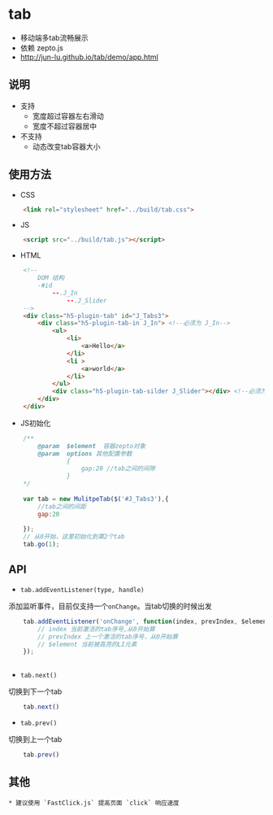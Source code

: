 # tab
* 移动端多tab流畅展示
* 依赖 zepto.js
* <http://jun-lu.github.io/tab/demo/app.html>

## 说明

*  支持
	* 宽度超过容器左右滑动
	* 宽度不超过容器居中
* 不支持
	* 动态改变tab容器大小
	
	
## 使用方法
* CSS



```` html
	<link rel="stylesheet" href="../build/tab.css">	
````
* JS



```` html
	<script src="../build/tab.js"></script>
````

* HTML

```` html
	<!--
		DOM 结构
		-#id
			--.J_In
		    	--.J_Slider	
	-->
	<div class="h5-plugin-tab" id="J_Tabs3">
		<div class="h5-plugin-tab-in J_In"> <!--必须为 J_In-->
			<ul>
				<li>
					<a>Hello</a>
				</li>
				<li >
					<a>world</a>
				</li>
			</ul>
			<div class="h5-plugin-tab-silder J_Slider"></div> <!--必须为 J_Silder-->
		</div>
	</div>
````

* JS初始化

```` javascript
	/**
		@param  $element  容器zepto对象
		@param  options 其他配置参数
				{
					gap:20 //tab之间的间隙
				}
	*/
	
	var tab = new MulitpeTab($('#J_Tabs3'),{
		//tab之间的间距
		gap:20
		
	});
	// 从0开始，这里初始化到第2个tab
	tab.go(1);
````



## API

* `tab.addEventListener(type, handle)`

添加监听事件，目前仅支持一个`onChange`。当tab切换的时候出发
	
```` javascript
	tab.addEventListener('onChange', function(index, prevIndex, $element){
		// index 当前激活的tab序号,从0开始算
		// prevIndex 上一个激活的tab序号，从0开始算
		// $element 当前被高亮的LI元素
	});
	
````

* `tab.next()`

切换到下一个tab

```` javascript
	tab.next()
````

* `tab.prev()`

切换到上一个tab

```` javascript
	tab.prev()
````

## 其他
	* 建议使用 `FastClick.js` 提高页面 `click` 响应速度
